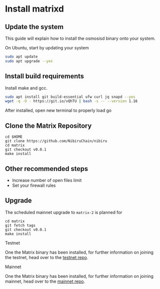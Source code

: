 # Install matrixd


## Update the system
This guide will explain how to install the osmosisd binary onto your system.

On Ubuntu, start by updating your system

```bash
sudo apt update
sudo apt upgrade --yes
```

## Install build requirements

Install make and gcc.

```bash
sudo apt install git build-essential ufw curl jq snapd --yes
wget -q -O - https://git.io/vQhTU | bash -s -- --version 1.16
```

After installed, open new terminal to properly load go


## Clone the Matrix Repository

```
cd $HOME
git clone https://github.com/NibiruChain/nibiru
cd matrix
git checkout v0.0.1
make install
```

## Other recommended steps

- Increase number of open files limit
- Set your firewall rules

## Upgrade

The scheduled mainnet upgrade to `matrix-2` is planned for 

```
cd matrix
git fetch tags
git checkout v0.0.1
make install
```

 Testnet

One the Matrix binary has been installed, for further information on joining the testnet, head over to the [testnet repo](https://github.com/MatrixDao/Networks/tree/main/Testnet).

 Mainnet

One the Matrix binary has been installed, for further information on joining mainnet, head over to the [mainnet repo](https://github.com/MatrixDao/Networks/tree/main/Mainnet).
